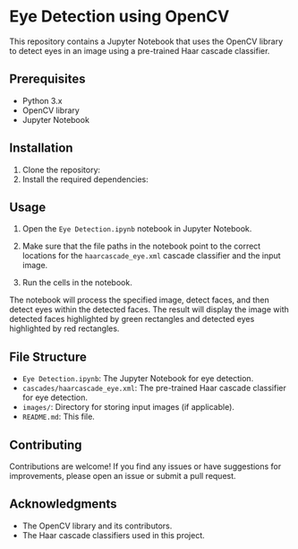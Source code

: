 # Eye Detection using OpenCV

This repository contains a Jupyter Notebook that uses the OpenCV library to detect eyes in an image using a pre-trained Haar cascade classifier.

## Prerequisites

- Python 3.x
- OpenCV library
- Jupyter Notebook

## Installation

1. Clone the repository:
2. Install the required dependencies:
## Usage

1. Open the `Eye Detection.ipynb` notebook in Jupyter Notebook.

2. Make sure that the file paths in the notebook point to the correct locations for the `haarcascade_eye.xml` cascade classifier and the input image.

3. Run the cells in the notebook.

The notebook will process the specified image, detect faces, and then detect eyes within the detected faces. The result will display the image with detected faces highlighted by green rectangles and detected eyes highlighted by red rectangles.

## File Structure

- `Eye Detection.ipynb`: The Jupyter Notebook for eye detection.
- `cascades/haarcascade_eye.xml`: The pre-trained Haar cascade classifier for eye detection.
- `images/`: Directory for storing input images (if applicable).
- `README.md`: This file.

## Contributing

Contributions are welcome! If you find any issues or have suggestions for improvements, please open an issue or submit a pull request.

## Acknowledgments

- The OpenCV library and its contributors.
- The Haar cascade classifiers used in this project.
